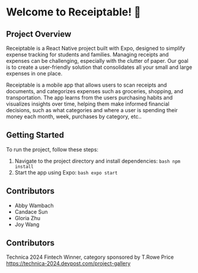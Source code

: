 # Welcome to Receiptable! 👋

## Project Overview

Receiptable is a React Native project built with Expo, designed to simplify expense tracking for students and families. Managing receipts and expenses can be challenging, especially with the clutter of paper. Our goal is to create a user-friendly solution that consolidates all your small and large expenses in one place.

Receiptable is a mobile app that allows users to scan receipts and documents, and categorizes expenses such as groceries, shopping, and transportation. The app learns from the users purchasing habits and visualizes insights over time, helping them make informed financial decisions, such as what categories and where a user is spending their money each month, week, purchases by category, etc..

## Getting Started

To run the project, follow these steps:

1. Navigate to the project directory and install dependencies: ```bash npm install```
2. Start the app using Expo: ```bash expo start```

## Contributors 
- Abby Wambach
- Candace Sun
- Gloria Zhu
- Joy Wang

## Contributors 
Technica 2024 Fintech Winner, category sponsored by T.Rowe Price
https://technica-2024.devpost.com/project-gallery
